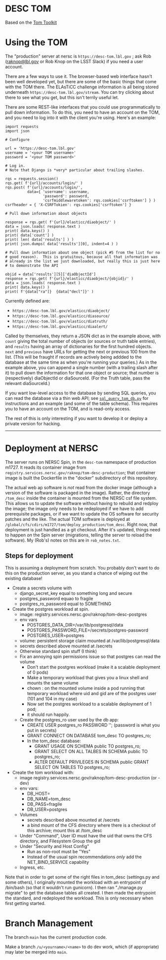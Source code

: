# DESC TOM

Based on the [Tom Toolkit](https://lco.global/tomtoolkit/)

# Using the TOM

The "production" server at nersc is `https://desc-tom.lbl.gov` ; ask Rob
(raknop@lbl.gov or Rob Knop on the LSST Slack) if you need a user account.

There are a few ways to use it.  The browser-based web interface hasn't
been well developed yet, but there are some of the basic things that
come with the TOM there.  The ELAsTiCC challenge information is all
being stored underneath `https://desc-tom.lbl.gov/stream`.  You can try
clicking about there to see what you get, but this isn't terrily useful
let.

There are some REST-like interfaces that you could use programmatically
to pull down information.  To do this, you need to have an account on
the TOM, and you need to log into it with the client you're using.
Here's an example:

```
import requests
import json

# Configure

url = 'https://desc-tom.lbl.gov'
username = '<your TOM username>'
password = '<your TOM password>'

# Log in.
# Note that Django is *very* particular about trailing slashes.

rqs = requests.session()
rqs.get( f'{url}/accounts/login/' )
rqs.post( f'{url}/accounts/login/',
          data={ 'username': username,
                 'password': password,
                 'csrfmiddlewaretoken': rqs.cookies['csrftoken'] } )
csrfheader = { 'X-CSRFTokien': rqs.cookies['csrftoken'] }

# Pull down information about objects

response = rqs.get( f'{url}/elasticc/diaobject/' )
data = json.loads( response.text )
print( data.keys() )
print( data['count'] )
print( len( data['results'] ) )
print( json.dumps( data['results'][0], indent=4 ) )

# Pull down information about one object (pick #5 from the list for no
# good reason).  This is gratuitous, because all that information was
# already in the list we just downloaded, but really this is just here
# to demonstrate the API

objid = data['results'][5]['diaObjectId']
response = rqs.get( f'{url}/elasticc/diaobject/{objid}/' )
data = json.loads( response.text )
print( data.keys() )
print( f'{data["ra"]}  {data["decl"]}' )
```

Currently defined are:
* `https://desc-tom.lbl.gov/elasticc/diaobject/`
* `https://desc-tom.lbl.gov/elasticc/diasource/`
* `https://desc-tom.lbl.gov/elasticc/diatruth/`
* `https://desc-tom.lbl.gov/elasticc/diaalert/`

Called by themselves, they return a JSON dict as in the example above,
with `count` giving the total number of objects (or sources or truth
table entries), and `results` having an array of dictionaries for the
first hundred objects.  `next` and `previous` have URLs for getting the
next or previous 100 from the list.  (This will be fraught if records
are actively being addded to the database at the same time as when
you're running your queries.)  As in the example above, you can append a
single number (with a trailing slash after it) to pull down the
information for that one object or source; that number is (respectively)
diaObjectId or diaSourceId.  (For the Truth table, pass the relevant
diaSourceId.)

If you want low-level access to the database by sending SQL queries, you
can read the database via a thin web API; see
[`sql_query_tom_db.py`](sql_query_tom_db.py)
for instructions and an example (and some of the table schema).  This
requires you to have an account on the TOM, and is read-only access.

The rest of this is only interesting if you want to develop it or deploy
a private version for hacking.

---

# Deployment at NERSC

The server runs on NERSC Spin, in the `desc-tom` namespace of production
m1727.  It reads its container image from
`registry.services.nersc.gov/raknop/tom-desc-production`; that container
image is built the Dockerfile in the "docker" subdirectory of this
repository.

The actual web ap software is *not* read from the docker image (although
a version of the software is packaged in the image).  Rather, the
directory `/tom_desc` inside the container is mounted from the NERSC csf
file system.  This allows us to update the software without having to
rebuild and redploy the image; the image only needs to be redeployed if
we have to add prerequisite packages, or if we want to update the OS
software for security patches and the like.  The actual TOM software is
deployed at `/global/cfs/cdirs/m1727/tom/deploy_production/tom_desc`.
Right now, that deployment is just handled as a git checkout.  After
it's updated, things need to happen *on* the Spin server (migrations,
telling the server to reload the software).  My (Rob's) notes on this
are in `rob_notes.txt`.

## Steps for deployment

This is assuming a deployment from scratch.  You probably don't want to
do this on the production server, as you stand a chance of wiping out
the existing database!

- Create a secrets volume with
     - django_secret_key equal to something long and secure
     - postgres_password equao to fragile
     - postgres_ro_password equal to SOMETHING
- Create the postgres workload at spin.
  - image: registry.services.nersc.gov/raknop/tom-desc-postgres
  - env vars
      - POSTGRES_DATA_DIR=/var/lib/postgresql/data
      - POSTGRES_PASSWORD_FILE=/secrets/postgres-password
      - POSTGRES_USER=postgres
  - volume: persistent storage claim mounted at /var/lib/postgresql/data
  - secrets described above mounted at /secrets
  - Otherwise standard spin stuff (I think)
  - Fix an annoying spin permissions issue so that postgres can read the volume
      - Don't start the postgres workload (make it a scalable deployment of 0 pods)
      - Make a temporary workload that gives you a linux shell and mounts the same volume
      - chown <uid>:<gid> on the mounted volume inside a pod running that temporary workload
          where uid and gid are of the postgres user (101 and 104 in my case)
      - Now set the postgres workload to a scalable deployment of 1 pod;
      - it should run happily.
  - Create the postgres_ro user used by the db app:
      - CREATE USER postgres_ro PASSWORD '<password>';   (password is what you put in secrets)
      - GRANT CONNECT ON DATABASE tom_desc TO postgres_ro;
      - In the tom_desc database:
          - GRANT USAGE ON SCHEMA public TO postgres_ro;
          - GRANT SELECT ON ALL TALBES IN SCHEMA public TO postgres_ro;
          - ALTER DEFAULT PRIVILEGES IN SCHEMA public GRANT SELECT ON TABLES TO postgres_ro;
- Create the tom workload with:
   - image registry.services.nersc.gov/raknop/tom-desc-production (or -dev)
   - env vars:
       - DB_HOST=<name of the postgres workload>
       - DB_NAME=tom_desc
       - DB_PASS=fragile
       - DB_USER=postgres
   - Volumes
       - secrets described above mounted at /secrets
       - a bind mount of the CFS directory where there is a checkout of this archive; mount this at /tom_desc
   - Under "Command", User ID must have the uid that owns the CFS directory, and Filesystem Group the gid
   - Under "Security and Host Config"
       - Run as non-root must be "Yes"
       - Instead of the usual spin recommendations *only* add the NET_BIND_SERVICE capability
   - Ingress, etc.           

Note that in order to get some of the right files in tom_desc
(settings.py and some others), I originally mounted the workload with an
entrypoint of /bin/bash (so that it wouldn't run gunicorn).  I then ran
"./manage.py migrate" to get the database tables all created.  I then
made the entrypoint the standard, and redeployed the workload.  This is
only necessary when first getting started.


# Branch Management

The branch `main` has the current production code.

Make a branch `/u/<yourname>/<name>` to do dev work, which (if
appropriate) may later be merged into `main`.
